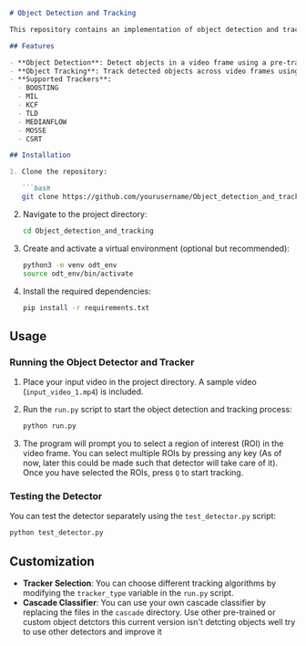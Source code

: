 ```markdown
# Object Detection and Tracking

This repository contains an implementation of object detection and tracking using OpenCV. The project allows you to detect and track objects in video frames using various tracking algorithms.

## Features

- **Object Detection**: Detect objects in a video frame using a pre-trained cascade classifier.
- **Object Tracking**: Track detected objects across video frames using different tracking algorithms.
- **Supported Trackers**:
  - BOOSTING
  - MIL
  - KCF
  - TLD
  - MEDIANFLOW
  - MOSSE
  - CSRT

## Installation

1. Clone the repository:

   ```bash
   git clone https://github.com/yourusername/Object_detection_and_tracking.git
   ```

2. Navigate to the project directory:

   ```bash
   cd Object_detection_and_tracking
   ```

3. Create and activate a virtual environment (optional but recommended):

   ```bash
   python3 -m venv odt_env
   source odt_env/bin/activate
   ```

4. Install the required dependencies:

   ```bash
   pip install -r requirements.txt
   ```

## Usage

### Running the Object Detector and Tracker

1. Place your input video in the project directory. A sample video (`input_video_1.mp4`) is included.
2. Run the `run.py` script to start the object detection and tracking process:

   ```bash
   python run.py
   ```

3. The program will prompt you to select a region of interest (ROI) in the video frame. You can select multiple ROIs by pressing any key (As of now, later this could be made such that detector will take care of it). Once you have selected the ROIs, press `Q` to start tracking.

### Testing the Detector

You can test the detector separately using the `test_detector.py` script:

```bash
python test_detector.py
```

## Customization

- **Tracker Selection**: You can choose different tracking algorithms by modifying the `tracker_type` variable in the `run.py` script.
- **Cascade Classifier**: You can use your own cascade classifier by replacing the files in the `cascade` directory. Use other pre-trained or custom object detctors this current version isn't detcting objects well try to use other detectors and improve it 

